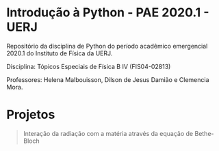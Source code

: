 # Introdução à Python - PAE 2020.1 - UERJ
Repositório da disciplina de Python do período acadêmico emergencial 2020.1 do Instituto de Física da UERJ.

Disciplina: Tópicos Especiais de Física B IV (FIS04-02813)

Professores: Helena Malbouisson, Dilson de Jesus Damião e Clemencia Mora.

# Projetos
> Interação da radiação com a matéria através da equação de Bethe-Bloch

